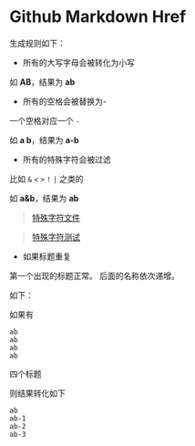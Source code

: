 # Github Markdown Href 

生成规则如下：

- 所有的大写字母会被转化为小写

如 **AB**，结果为 **ab**

- 所有的空格会被替换为-

一个空格对应一个 `-`

如 **a b**，结果为 **a-b**

- 所有的特殊字符会被过滤

比如 `&` `<` `>` `!` `|` 之类的

如 **a&b**，结果为 **ab**

> [特殊字符文件](../src/main/resources/special_char.txt)

> [特殊字符测试](SpecialCharTest.md)

- 如果标题重复

第一个出现的标题正常。
后面的名称依次递增。

如下：

如果有

```
ab
ab
ab
ab
```

四个标题

则结果转化如下

```
ab
ab-1
ab-2
ab-3
```



  